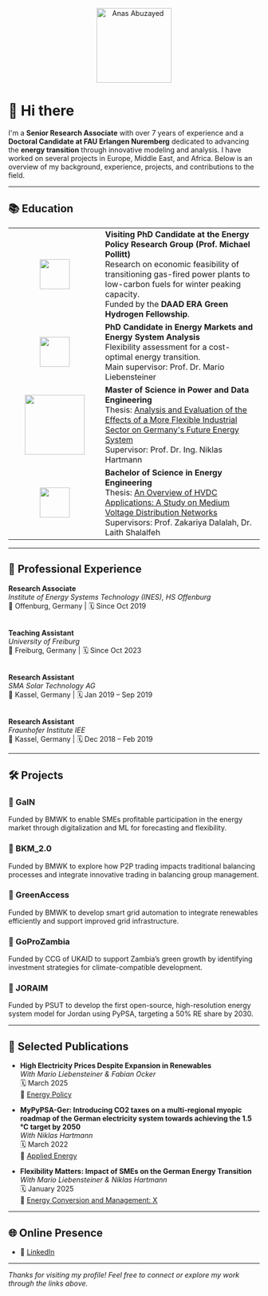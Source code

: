 <p align="center">
  <img src="https://media.licdn.com/dms/image/v2/D4E03AQH94zprF3yuHw/profile-displayphoto-shrink_400_400/profile-displayphoto-shrink_400_400/0/1700046024987?e=1749686400&v=beta&t=KDffCYLzY8-kj3d79VjIK_psLwzr_9PKuYiNgvw8AMU" width="150" alt="Anas Abuzayed">
</p>

# 👋 Hi there

I'm a **Senior Research Associate** with over 7 years of experience and a **Doctoral Candidate at FAU Erlangen Nuremberg** dedicated to advancing the **energy transition** through innovative modeling and analysis. I have worked on several projects in Europe, Middle East, and Africa. Below is an overview of my background, experience, projects, and contributions to the field.

---

## 📚 Education

<table>
  <tr>
    <td align="center" width="170">
      <img src="https://www.jbs.cam.ac.uk/nitropack_static/BdQvLhNEPrUniezoRrLDMvWSOTvVFrBU/assets/images/optimized/rev-75906ec/www.jbs.cam.ac.uk/wp-content/uploads/2023/05/logo-transparent_cjbs-300x92.png" height="60"/>
    </td>
    <td>
      <strong>Visiting PhD Candidate at the Energy Policy Research Group (Prof. Michael Pollitt)</strong><br>
      Research on economic feasibility of transitioning gas-fired power plants to low-carbon fuels for winter peaking capacity.<br>
      Funded by the <strong>DAAD ERA Green Hydrogen Fellowship</strong>.
    </td>
  </tr>
  <tr>
    <td align="center">
      <img src="https://www.promotion.rw.fau.eu/files/2022/02/cropped-fau_fb_wiso_en_h_rgb_blue-2048x938.png" height="60"/>
    </td>
    <td>
      <strong>PhD Candidate in Energy Markets and Energy System Analysis</strong><br>
      Flexibility assessment for a cost-optimal energy transition.<br>
      Main supervisor: Prof. Dr. Mario Liebensteiner
    </td>
  </tr>
  <tr>
    <td align="center">
      <img src="https://encrypted-tbn0.gstatic.com/images?q=tbn:ANd9GcQvLCLwhkN3B4nsrnyPDHvoW0SNvBpZn3kWsw&s" height="120"/>
    </td>
    <td>
      <strong>Master of Science in Power and Data Engineering</strong><br>
      Thesis: <a href="https://opus.hs-offenburg.de/frontdoor/index/index/docId/6296">Analysis and Evaluation of the Effects of a More Flexible Industrial Sector on Germany's Future Energy System</a><br>
      Supervisor: Prof. Dr. Ing. Niklas Hartmann
    </td>
  </tr>
  <tr>
    <td align="center">
      <img src="https://www.gju.edu.jo/sites/all/themes/bootstrap/images/GJU-LOGO999.png" height="60"/>
    </td>
    <td>
      <strong>Bachelor of Science in Energy Engineering</strong><br>
      Thesis: <a href="http://dx.doi.org/10.13140/RG.2.2.13790.95048/1">An Overview of HVDC Applications: A Study on Medium Voltage Distribution Networks</a><br>
      Supervisors: Prof. Zakariya Dalalah, Dr. Laith Shalalfeh
    </td>
  </tr>
</table>

---

## 💼 Professional Experience

**Research Associate**  
*Institute of Energy Systems Technology (INES), HS Offenburg*  
📍 Offenburg, Germany | 🗓️ Since Oct 2019  
<br>

**Teaching Assistant**  
*University of Freiburg*  
📍 Freiburg, Germany | 🗓️ Since Oct 2023  
<br>

**Research Assistant**  
*SMA Solar Technology AG*  
📍 Kassel, Germany | 🗓️ Jan 2019 – Sep 2019  
<br>

**Research Assistant**  
*Fraunhofer Institute IEE*  
📍 Kassel, Germany | 🗓️ Dec 2018 – Feb 2019  

---

## 🛠️ Projects

### 🔹 GaIN  
Funded by BMWK  to enable SMEs profitable participation in the energy market through digitalization and ML for forecasting and flexibility.

### 🔹 BKM_2.0  
Funded by BMWK  to explore how P2P trading impacts traditional balancing processes and integrate innovative trading in balancing group management.

### 🔹 GreenAccess  
Funded by BMWK  to develop smart grid automation to integrate renewables efficiently and support improved grid infrastructure.

### 🔹 GoProZambia  
Funded by CCG of UKAID to support Zambia’s green growth by identifying investment strategies for climate-compatible development.

### 🔹 JORAIM  
Funded by PSUT to develop the first open-source, high-resolution energy system model for Jordan using PyPSA, targeting a 50% RE share by 2030.

---

## 📝 Selected Publications

- **High Electricity Prices Despite Expansion in Renewables**  
  _With Mario Liebensteiner & Fabian Ocker_  
  🗓️ March 2025  
  🔗 [Energy Policy](https://doi.org/10.1016/j.enpol.2024.114448)

- **MyPyPSA-Ger: Introducing CO2 taxes on a multi-regional myopic roadmap of the German electricity system towards achieving the 1.5 °C target by 2050**  
  _With Niklas Hartmann_  
  🗓️ March 2022  
  🔗 [Applied Energy](https://doi.org/10.1016/j.apenergy.2022.118576)

- **Flexibility Matters: Impact of SMEs on the German Energy Transition**  
  _With Mario Liebensteiner & Niklas Hartmann_  
  🗓️ January 2025  
  🔗 [Energy Conversion and Management: X](https://doi.org/10.1016/j.ecmx.2025.100880)

---

## 🌐 Online Presence

- 💼 [LinkedIn](https://de.linkedin.com/in/anas-abuzayed-5b991aa7)

---

_Thanks for visiting my profile! Feel free to connect or explore my work through the links above._
